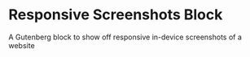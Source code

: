 # Responsive Screenshots Block
A Gutenberg block to show off responsive in-device screenshots of a website

